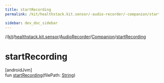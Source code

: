 ```yaml
---
title: startRecording
permalink: /kit/healthstack.kit.sensor/-audio-recorder/-companion/start-recording.html

sidebar: dev_doc_sidebar
---
```

//[kit](../../../../kit.html)/[healthstack.kit.sensor](../../index.html)/[AudioRecorder](../index.html)/[Companion](index.html)/[startRecording](start-recording.html)



# startRecording



[androidJvm]\
fun [startRecording](start-recording.html)(filePath: [String](https://kotlinlang.org/api/latest/jvm/stdlib/kotlin/-string/index.html))




